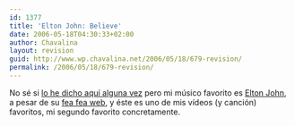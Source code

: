 ```yaml
---
id: 1377
title: 'Elton John: Believe'
date: 2006-05-18T04:30:33+02:00
author: Chavalina
layout: revision
guid: http://www.wp.chavalina.net/2006/05/18/679-revision/
permalink: /2006/05/18/679-revision/
---
```

No sé si <a href="http://chavalina.net/archivos.php?patron=elton+john&#038;buscar=busca#listado" target="_blank">lo he dicho aqu&iacute; alguna vez</a> pero mi m&uacute;sico favorito es <a href="http://es.wikipedia.org/wiki/Elton_John" target="_blank">Elton John</a>, a pesar de su <a href="http://www.eltonjohn.com/flash_index.asp" target="_blank">fea fea web</a>, y éste es uno de mis v&iacute;deos (y canción) favoritos, mi segundo favorito concretamente.